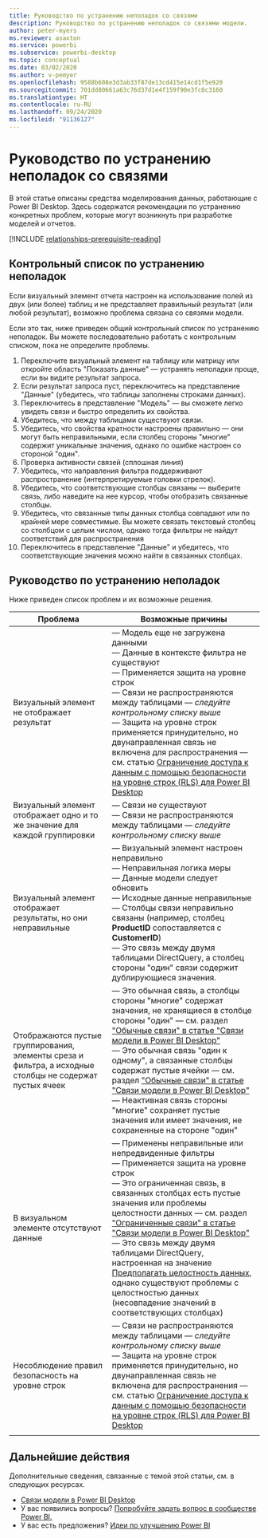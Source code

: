 ```yaml
---
title: Руководство по устранению неполадок со связями
description: Руководство по устранению неполадок со связями модели.
author: peter-myers
ms.reviewer: asaxton
ms.service: powerbi
ms.subservice: powerbi-desktop
ms.topic: conceptual
ms.date: 03/02/2020
ms.author: v-pemyer
ms.openlocfilehash: 9588b608e3d3ab33f87de13cd415e14cd1f5e920
ms.sourcegitcommit: 701dd80661a63c76d37d1e4f159f90e3fc8c3160
ms.translationtype: HT
ms.contentlocale: ru-RU
ms.lasthandoff: 09/24/2020
ms.locfileid: "91136127"
---
```

# <a name="relationship-troubleshooting-guidance"></a>Руководство по устранению неполадок со связями

В этой статье описаны средства моделирования данных, работающие с Power BI Desktop. Здесь содержатся рекомендации по устранению конкретных проблем, которые могут возникнуть при разработке моделей и отчетов.

[!INCLUDE [relationships-prerequisite-reading](includes/relationships-prerequisite-reading.md)]

## <a name="troubleshooting-checklist"></a>Контрольный список по устранению неполадок

Если визуальный элемент отчета настроен на использование полей из двух (или более) таблиц и не представляет правильный результат (или любой результат), возможно проблема связана со связями модели.

Если это так, ниже приведен общий контрольный список по устранению неполадок. Вы можете последовательно работать с контрольным списком, пока не определите проблемы.

1. Переключите визуальный элемент на таблицу или матрицу или откройте область "Показать данные" — устранять неполадки проще, если вы видите результат запроса.
1. Если результат запроса пуст, переключитесь на представление "Данные" (убедитесь, что таблицы заполнены строками данных).
1. Переключитесь в представление "Модель" — вы сможете легко увидеть связи и быстро определить их свойства.
1. Убедитесь, что между таблицами существуют связи.
1. Убедитесь, что свойства кратности настроены правильно — они могут быть неправильными, если столбец стороны "многие" содержит уникальные значения, однако по ошибке настроен со стороной "один".
1. Проверка активности связей (сплошная линия)
1. Убедитесь, что направления фильтра поддерживают распространение (интерпретируемые головки стрелок).
1. Убедитесь, что соответствующие столбцы связаны — выберите связь, либо наведите на нее курсор, чтобы отобразить связанные столбцы.
1. Убедитесь, что связанные типы данных столбца совпадают или по крайней мере совместимые. Вы можете связать текстовый столбец со столбцом с целым числом, однако тогда фильтры не найдут соответствий для распространения
1. Переключитесь в представление "Данные" и убедитесь, что соответствующие значения можно найти в связанных столбцах.

## <a name="troubleshooting-guide"></a>Руководство по устранению неполадок

Ниже приведен список проблем и их возможные решения.

|Проблема|Возможные причины|
|---------|---------|
|Визуальный элемент не отображает результат|— Модель еще не загружена данными<br />— Данные в контексте фильтра не существуют<br />— Применяется защита на уровне строк<br />— Связи не распространяются между таблицами — _следуйте контрольному списку выше_<br />— Защита на уровне строк применяется принудительно, но двунаправленная связь не включена для распространения — см. статью [Ограничение доступа к данным с помощью безопасности на уровне строк (RLS) для Power BI Desktop](../create-reports/desktop-rls.md)|
|Визуальный элемент отображает одно и то же значение для каждой группировки |— Связи не существуют<br />— Связи не распространяются между таблицами — _следуйте контрольному списку выше_|
|Визуальный элемент отображает результаты, но они неправильные|— Визуальный элемент настроен неправильно<br />— Неправильная логика меры<br />— Данные модели следует обновить<br />— Исходные данные неправильные<br />— Столбцы связи неправильно связаны (например, столбец **ProductID** сопоставляется с **CustomerID**)<br />— Это связь между двумя таблицами DirectQuery, а столбец стороны "один" связи содержит дублирующиеся значения.|
|Отображаются пустые группирования, элементы среза и фильтра, а исходные столбцы не содержат пустых ячеек|— Это обычная связь, а столбцы стороны "многие" содержат значения, не хранящиеся в столбце стороны "один" — см. раздел ["Обычные связи" в статье "Связи модели в Power BI Desktop"](../transform-model/desktop-relationships-understand.md#regular-relationships)<br />— Это обычная связь "один к одному", а связанные столбцы содержат пустые ячейки — см. раздел ["Обычные связи" в статье "Связи модели в Power BI Desktop"](../transform-model/desktop-relationships-understand.md#regular-relationships)<br />— Неактивная связь стороны "многие" сохраняет пустые значения или имеет значения, не сохраненные на стороне "один"|
|В визуальном элементе отсутствуют данные|— Применены неправильные или непредвиденные фильтры<br />— Применяется защита на уровне строк<br />— Это ограниченная связь, в связанных столбцах есть пустые значения или проблемы целостности данных — см. раздел ["Ограниченные связи" в статье "Связи модели в Power BI Desktop"](../transform-model/desktop-relationships-understand.md#limited-relationships)<br />— Это связь между двумя таблицами DirectQuery, настроенная на значение [Предполагать целостность данных](../transform-model/desktop-relationships-understand.md#assume-referential-integrity), однако существуют проблемы с целостностью данных (несовпадение значений в соответствующих столбцах)|
|Несоблюдение правил безопасность на уровне строк|— Связи не распространяются между таблицами — _следуйте контрольному списку выше_<br />— Защита на уровне строк применяется принудительно, но двунаправленная связь не включена для распространения — см. статью [Ограничение доступа к данным с помощью безопасности на уровне строк (RLS) для Power BI Desktop](../create-reports/desktop-rls.md)|
|||

## <a name="next-steps"></a>Дальнейшие действия

Дополнительные сведения, связанные с темой этой статьи, см. в следующих ресурсах.

- [Связи модели в Power BI Desktop](../transform-model/desktop-relationships-understand.md)
- У вас появились вопросы? [Попробуйте задать вопрос в сообществе Power BI.](https://community.powerbi.com/)
- У вас есть предложения? [Идеи по улучшению Power BI](https://ideas.powerbi.com/)
